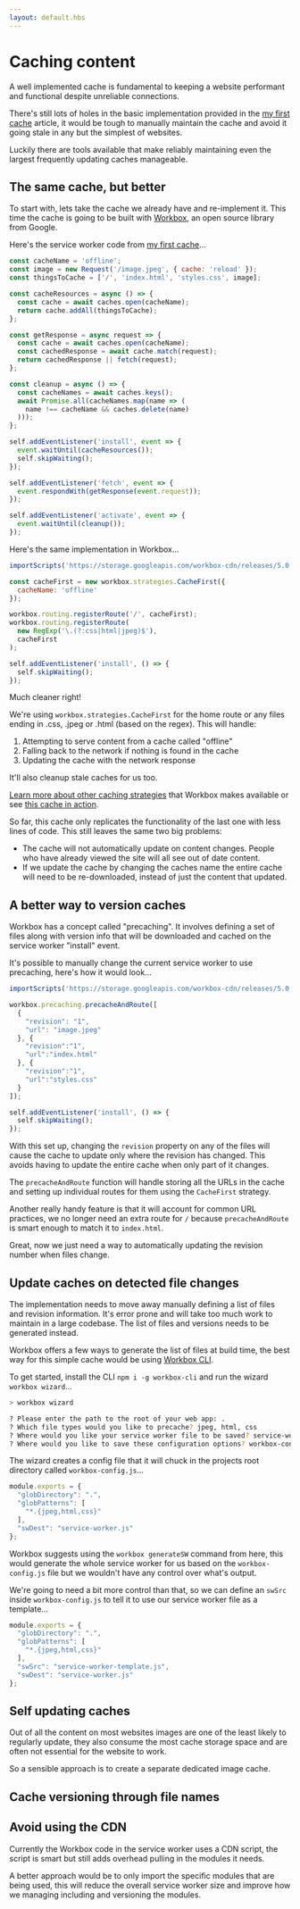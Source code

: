 ```yaml
---
layout: default.hbs
---
```


<div class="article-header">

  # Caching content

</div>

<p class="subtitle">
  A well implemented cache is fundamental to keeping a website performant and
  functional despite unreliable connections.
</p>

There's still lots of holes in the basic implementation provided in the
[my first cache](/my-first-cache.html) article, it would be tough to manually
maintain the cache and avoid it going stale in any but the simplest of websites.

Luckily there are tools available that make reliably maintaining even the largest
frequently updating caches manageable.

## The same cache, but better

To start with, lets take the cache we already have and re-implement it. This time
the cache is going to be built with [Workbox](https://developers.google.com/web/tools/workbox),
an open source library from Google.

Here's the service worker code from [my first cache](/my-first-cache.html)...

```javascript
const cacheName = 'offline';
const image = new Request('/image.jpeg', { cache: 'reload' });
const thingsToCache = ['/', 'index.html', 'styles.css', image];

const cacheResources = async () => {
  const cache = await caches.open(cacheName);
  return cache.addAll(thingsToCache);
};

const getResponse = async request => {
  const cache = await caches.open(cacheName);
  const cachedResponse = await cache.match(request);
  return cachedResponse || fetch(request);
};

const cleanup = async () => {
  const cacheNames = await caches.keys();
  await Promise.all(cacheNames.map(name => (
    name !== cacheName && caches.delete(name)
  )));
};

self.addEventListener('install', event => {
  event.waitUntil(cacheResources());
  self.skipWaiting();
});

self.addEventListener('fetch', event => {
  event.respondWith(getResponse(event.request));
});

self.addEventListener('activate', event => {
  event.waitUntil(cleanup());
});
```

Here's the same implementation in Workbox...

```javascript
importScripts('https://storage.googleapis.com/workbox-cdn/releases/5.0.0/workbox-sw.js');

const cacheFirst = new workbox.strategies.CacheFirst({
  cacheName: 'offline'
});

workbox.routing.registerRoute('/', cacheFirst);
workbox.routing.registerRoute(
  new RegExp('\.(?:css|html|jpeg)$'),
  cacheFirst
);

self.addEventListener('install', () => {
  self.skipWaiting();
});
```

Much cleaner right!

We're using `workbox.strategies.CacheFirst` for the home route or any files ending
in .css, .jpeg or .html (based on the regex). This will handle:

1. Attempting to serve content from a cache called "offline"
2. Falling back to the network if nothing is found in the cache
3. Updating the cache with the network response

It'll also cleanup stale caches for us too.

[Learn more about other caching strategies](https://developers.google.com/web/tools/workbox/modules/workbox-strategies)
that Workbox makes available or see
[this cache in action](https://glitch.com/edit/#!/my-first-workbox-cache?path=service-worker.js:15:3).

So far, this cache only replicates the functionality of the last one with less
lines of code. This still leaves the same two big problems:

- The cache will not automatically update on content changes. People who have
already viewed the site will all see out of date content.
- If we update the cache by changing the caches name the entire cache will need
to be re-downloaded, instead of just the content that updated.

## A better way to version caches

Workbox has a concept called "precaching". It involves defining a set of files
along with version info that will be downloaded and cached on the service worker
"install" event.

It's possible to manually change the current service worker to use precaching, here's
how it would look...

```javascript
importScripts('https://storage.googleapis.com/workbox-cdn/releases/5.0.0/workbox-sw.js');

workbox.precaching.precacheAndRoute([
  {
    "revision": "1",
    "url": "image.jpeg"
  }, {
    "revision":"1",
    "url":"index.html"
  }, {
    "revision":"1",
    "url":"styles.css"
  }
]);

self.addEventListener('install', () => {
  self.skipWaiting();
});
```

With this set up, changing the `revision` property on any of the files will cause
the cache to update only where the revision has changed. This avoids having to update
the entire cache when only part of it changes.

The `precacheAndRoute` function will handle storing all the URLs in the cache and
setting up individual routes for them using the `CacheFirst` strategy.

Another really handy feature is that it will account for common URL practices, we
no longer need an extra route for `/` because `precacheAndRoute` is smart enough
to match it to `index.html`.

Great, now we just need a way to automatically updating the revision number when
files change.

## Update caches on detected file changes

The implementation needs to move away manually defining a list of files and revision
information. It's error prone and will take too much work to maintain in a large
codebase. The list of files and versions needs to be generated instead.

Workbox offers a few ways to generate the list of files at build time, the best
way for this simple cache would be using [Workbox CLI](https://developers.google.com/web/tools/workbox/modules/workbox-cli).

To get started, install the CLI `npm i -g workbox-cli` and run the wizard
`workbox wizard`...

```bash
> workbox wizard

? Please enter the path to the root of your web app: .
? Which file types would you like to precache? jpeg, html, css
? Where would you like your service worker file to be saved? service-worker.js
? Where would you like to save these configuration options? workbox-config.js
```

The wizard creates a config file that it will chuck in the
projects root directory called `workbox-config.js`...

```javascript
module.exports = {
  "globDirectory": ".",
  "globPatterns": [
    "*.{jpeg,html,css}"
  ],
  "swDest": "service-worker.js"
};
```

Workbox suggests using the `workbox generateSW` command from here, this would generate
the whole service worker for us based on the `workbox-config.js` file but we wouldn't
have any control over what's output.

We're going to need a bit more control than that, so we can define an `swSrc` inside
`workbox-config.js` to tell it to use our service worker file as a template...

```javascript
module.exports = {
  "globDirectory": ".",
  "globPatterns": [
    "*.{jpeg,html,css}"
  ],
  "swSrc": "service-worker-template.js",
  "swDest": "service-worker.js"
};
```

## Self updating caches

Out of all the content on most websites images are one of the least likely to
regularly update, they also consume the most cache storage space and are often
not essential for the website to work.

So a sensible approach is to create a separate dedicated image cache.

## Cache versioning through file names

## Avoid using the CDN

Currently the Workbox code in the service worker uses a CDN script, the script is
smart but still adds overhead pulling in the modules it needs.

A better approach would be to only import the specific modules that are being used,
this will reduce the overall service worker size and improve how we managing including
and versioning the modules.
